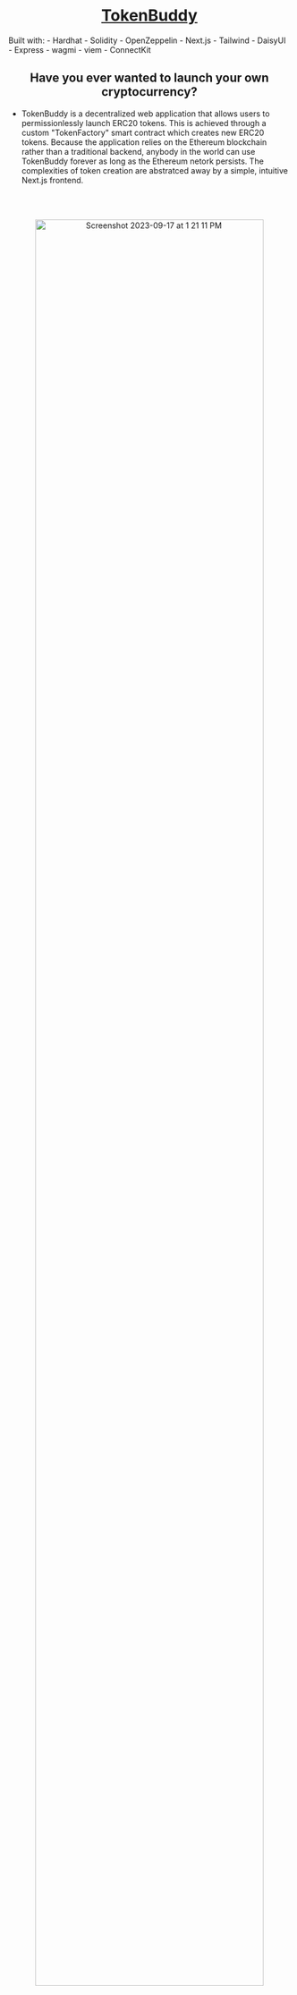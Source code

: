 <div align="center">
  <h1>
  <a href='https://token-buddy.vercel.app/'>TokenBuddy</a>
  </h1>

</div>

<p align="center"> 
  <p>
    Built with:
    - Hardhat
    - Solidity
    - OpenZeppelin
    - Next.js
    - Tailwind
    - DaisyUI
    - Express
    - wagmi
    - viem
    - ConnectKit
  </p>
</p>

<div align="center">

## Have you ever wanted to launch your own cryptocurrency?

</div>

- TokenBuddy is a decentralized web application that allows users to permissionlessly launch ERC20 tokens. This is achieved through a custom "TokenFactory" smart contract which creates new ERC20 tokens. Because the application relies on the Ethereum blockchain rather than a traditional backend, anybody in the world can use TokenBuddy forever as long as the Ethereum netork persists. The complexities of token creation are abstratced away by a simple, intuitive Next.js frontend.

<br></br>

<div align="center">
<img width="90%" alt="Screenshot 2023-09-17 at 1 21 11 PM" src="https://github.com/spencerwilf/TokenBuddy/assets/98922382/2d599577-b854-4839-8650-4a86dd9c8635">
</div>
